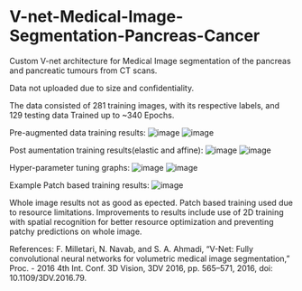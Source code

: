 # V-net-Medical-Image-Segmentation-Pancreas-Cancer
Custom V-net architecture for Medical Image segmentation of the pancreas and pancreatic tumours from CT scans. 

Data not uploaded due to size and confidentiality. 

The data consisted of 281 training images, with its respective labels, and 129 testing data
Trained up to ~340 Epochs. 

Pre-augmented data training results: 
![image](https://user-images.githubusercontent.com/43177212/114284513-63f11980-9a48-11eb-96c8-44d2af3fd7b7.png)
![image](https://user-images.githubusercontent.com/43177212/114284515-65224680-9a48-11eb-8b8e-9d24badd5f46.png)

Post aumentation training results(elastic and affine): 
![image](https://user-images.githubusercontent.com/43177212/114284503-52a80d00-9a48-11eb-958d-2a82e17cff09.png)
![image](https://user-images.githubusercontent.com/43177212/114284504-550a6700-9a48-11eb-858f-841a0e99b897.png)

Hyper-parameter tuning graphs: 
![image](https://user-images.githubusercontent.com/43177212/114284529-83884200-9a48-11eb-92f9-785510e683e4.png)
![image](https://user-images.githubusercontent.com/43177212/114284532-85520580-9a48-11eb-9b8d-d267218e3e4d.png)

Example Patch based training results:
![image](https://user-images.githubusercontent.com/43177212/114284542-90a53100-9a48-11eb-9b15-08f75609ef43.png)

Whole image results not as good as epected. Patch based training used due to resource limitations. Improvements to results include use of 2D training with spatial recognition for better resource optimization and preventing patchy predictions on whole image. 

References: 
F. Milletari, N. Navab, and S. A. Ahmadi, “V-Net: Fully convolutional neural networks for volumetric medical image segmentation,” Proc. - 2016 4th Int. Conf. 3D Vision, 3DV 2016, pp. 565–571, 2016, doi: 10.1109/3DV.2016.79.
